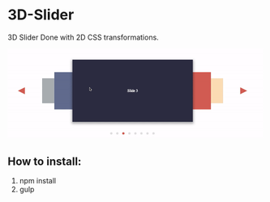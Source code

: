 # 3D-Slider


3D Slider Done with 2D CSS transformations.

<p ><img src ="https://github.com/amrlabib/3d-slider/blob/master/3d-slider.gif"/></p>



## How to install:
1. npm install
2. gulp

